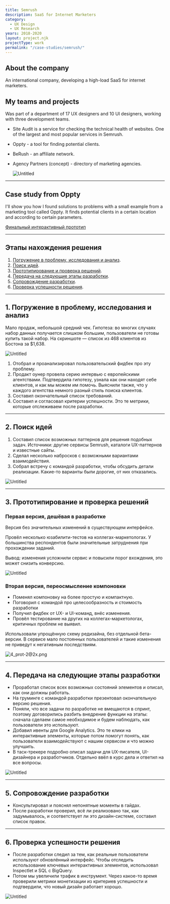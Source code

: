 ```yaml
---
title: Semrush
description: SaaS for Internet Marketers
category:
  - UX Design
  - UX Research
years: 2018-2020
layout: project.njk
projectType: work
permalink: "/case-studies/semrush/"
---
```


## About the company

An international company, developing a high-load SaaS for internet marketers.

## My teams and projects

Was part of a department of 17 UX designers and 10 UI designers, working with three development teams.

- Site Audit is a service for checking the technical health of websites. One of the largest and most popular services in Semrush.
- Oppty - a tool for finding potential clients.
- BeRush - an affiliate network.
- Agency Partners (concept) - directory of marketing agencies.
	
	![Untitled](images/Untitled.png)
	

---

## Case study from Oppty

I'll show you how I found solutions to problems with a small example from a marketing tool called Oppty. It finds potential clients in a certain location and according to certain parameters.

[Финальный интерактивный прототип](https://rpghqp.axshare.com/#id=nl1gal&p=overview_%D1%81_%D1%84%D0%B8%D0%BB%D1%8C%D1%82%D1%80%D0%B0%D0%BC%D0%B8&c=1)

---

## Этапы нахождения решения

1. [Погружение в проблему, исследования и анализ](https://www.notion.so/Semrush-59d86e894d4340f8a2908f4a2f884a31).
2. [Поиск идей](https://www.notion.so/Semrush-59d86e894d4340f8a2908f4a2f884a31).
3. [Прототипирование и проверка решений](https://www.notion.so/Semrush-59d86e894d4340f8a2908f4a2f884a31).
4. [Передача на следующие этапы разработки](https://www.notion.so/Semrush-59d86e894d4340f8a2908f4a2f884a31).
5. [Сопровождение разработки](https://www.notion.so/Semrush-59d86e894d4340f8a2908f4a2f884a31).
6. [Проверка успешности решения](https://www.notion.so/Semrush-59d86e894d4340f8a2908f4a2f884a31).

---

## 1. Погружение в проблему, исследования и анализ

Мало продаж, небольшой средний чек.
Гипотеза: во многих случаях набор данных получается слишком большим, пользователи не готовы купить такой набор. На скриншоте — список из 468 клиентов из Бостона за $1,638.

![Untitled](images/Untitled1.png)

1. Отобрал и проанализировал пользовательский фидбек про эту проблему.
2. Продакт оунер провела серию интервью с европейскими агентствами. Подтвердила гипотезу, узнала как они находят себе клиентов, и как мы можем им помочь. Выяснили также, что у каждого агентства немного разный стиль поиска клиентов.
3. Составил окончательный список требований.
4. Составил и согласовал критерии успешности. Это те метрики, которые отслеживаем после разработки.

---

## 2. Поиск идей

1. Составил список возможных паттернов для решения подобных задач. Источники: другие сервисы Semrush, каталоги UX-паттернов и известные сайты.
2. Сделал несколько набросков с возможными вариантами взаимодействия.
3. Собрал встречу с командой разработки, чтобы обсудить детали реализации. Какие-то варианты были дорогие, от них отказались.

![Untitled](images/Untitled2.png)

---

## 3. Прототипирование и проверка решений

### Первая версия, дешёвая в разработке

Версия без значительных изменений в существующем интерфейсе.

Провёл несколько юзабилити-тестов на коллегах-маркетологах. У большинства респондентов были значительные затруднения при прохождении заданий.

Вывод: изменения усложнили сервис и повысили порог вхождения, это может снизить конверсию.

![Untitled](images/Untitled3.png)

### Вторая версия, переосмысление компоновки

- Поменял компоновку на более простую и компактную.
- Поговорил с командой про целесообразность и стоимость разработки
- Получил фидбек от UX- и UI-команд, внёс изменения.
- Провёл тестирование на других на коллегах-маркетологах, критичных проблем не выявил.

Использовали упрощённую схему редизайна, без отдельной бета-версии. В сервисе мало постоянных пользователей и такие изменения не приведут к негативным последствиям.

![4_prot-2@2x.png](images/4_prot-22x.png)

---

## 4. Передача на следующие этапы разработки

- Проработал список всех возможных состояний элементов и описал, как они должны работать.
- На груминге с командой разработки презентовал окончательную версию решения.
- Поняли, что все задачи по разработке не вмещаются в спринт, поэтому договорились разбить внедрение функции на этапы: сначала сделаем самое необходимое и будем наблюдать, как пользователи это используют.
- Добавил ивенты для Google Analytics. Это те клики на интерактивные элементы, которые потом помогут понять, как пользователи взаимодействуют с нашим сервисом и что можно улучшить.
- В таск-трекере подробно описал задачи для UX-писателя, UI-дизайнера и разработчиков. Отдельно ввёл в курс дела и ответил на все вопросы.

![Untitled](images/Untitled4.png)

---

## 5. Сопровождение разработки

- Консультировал и пояснял непонятные моменты в гайдах.
- После разработки проверил, всё ли реализовано так, как задумывалось, и соответствует ли это дизайн-системе, составил список правок.

---

## 6. Проверка успешности решения

- После разработки следил за тем, как реальные пользователи используют обновлённый интерфейс. Чтобы отследить использование ключевых интерактивных элементов, использовал Inspectlet и SQL c BigQuery.
- Потом мы увеличили трафик в инструмент. Через какое-то время проверили метрики монетизации из критериев успешности и подтвердили, что новый дизайн работает хорошо.

![Untitled](images/Untitled5.png)